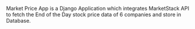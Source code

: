 Market Price App is a Django Application which integrates MarketStack API to fetch the End of the Day stock price data of 6 companies and store in Database.
